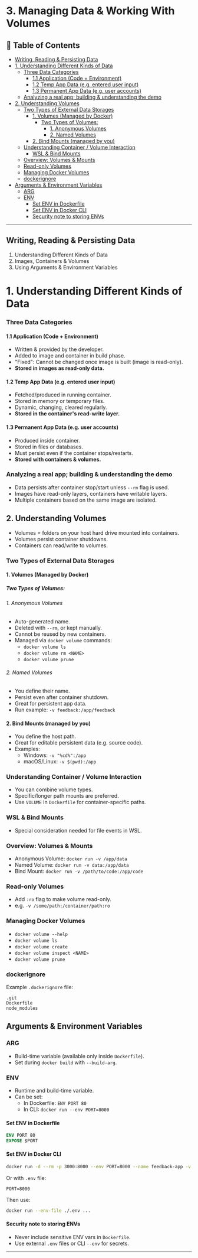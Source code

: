# 3. Managing Data & Working With Volumes

## 📁 Table of Contents

- [Writing, Reading & Persisting Data](#writing-reading-persisting-data)
- [1. Understanding Different Kinds of Data](#1-understanding-different-kinds-of-data)
   - [Three Data Categories](#three-data-categories)
     - [1.1 Application (Code + Environment)](#11-application-code-environment)
     - [1.2 Temp App Data (e.g. entered user input)](#12-temp-app-data-eg-entered-user-input)
     - [1.3 Permanent App Data (e.g. user accounts)](#13-permanent-app-data-eg-user-accounts)
   - [Analyzing a real app; building & understanding the demo](#analyzing-a-real-app-building-understanding-the-demo)
- [2. Understanding Volumes](#2-understanding-volumes)
   - [Two Types of External Data Storages](#two-types-of-external-data-storages)
     - [1. Volumes (Managed by Docker)](#1-volumes-managed-by-docker)
       - [Two Types of Volumes:](#two-types-of-volumes)
         - [1. Anonymous Volumes](#1-anonymous-volumes)
         - [2. Named Volumes](#2-named-volumes)
     - [2. Bind Mounts (managed by you)](#2-bind-mounts-managed-by-you)
   - [Understanding Container / Volume Interaction](#understanding-container-volume-interaction)
     - [WSL & Bind Mounts](#wsl-bind-mounts)
   - [Overview: Volumes & Mounts](#overview-volumes-mounts)
   - [Read-only Volumes](#read-only-volumes)
   - [Managing Docker Volumes](#managing-docker-volumes)
   - [dockerignore](#dockerignore)
- [Arguments & Environment Variables](#arguments-environment-variables)
   - [ARG](#arg)
   - [ENV](#env)
     - [Set ENV in Dockerfile](#set-env-in-dockerfile)
     - [Set ENV in Docker CLI](#set-env-in-docker-cli)
     - [Security note to storing ENVs](#security-note-to-storing-envs)

---

## Writing, Reading & Persisting Data

1. Understanding Different Kinds of Data
2. Images, Containers & Volumes
3. Using Arguments & Environment Variables

# 1. Understanding Different Kinds of Data

### Three Data Categories

#### 1.1 Application (Code + Environment)
- Written & provided by the developer.
- Added to image and container in build phase.
- "Fixed": Cannot be changed once image is built (image is read-only).
- **Stored in images as read-only data.**

#### 1.2 Temp App Data (e.g. entered user input)
- Fetched/produced in running container.
- Stored in memory or temporary files.
- Dynamic, changing, cleared regularly.
- **Stored in the container's read-write layer.**

#### 1.3 Permanent App Data (e.g. user accounts)
- Produced inside container.
- Stored in files or databases.
- Must persist even if the container stops/restarts.
- **Stored with containers & volumes.**

### Analyzing a real app; building & understanding the demo

- Data persists after container stop/start unless `--rm` flag is used.
- Images have read-only layers, containers have writable layers.
- Multiple containers based on the same image are isolated.

## 2. Understanding Volumes

- Volumes = folders on your host hard drive mounted into containers.
- Volumes persist container shutdowns.
- Containers can read/write to volumes.

### Two Types of External Data Storages

#### 1. Volumes (Managed by Docker)

##### Two Types of Volumes:

###### 1. Anonymous Volumes
- Auto-generated name.
- Deleted with `--rm`, or kept manually.
- Cannot be reused by new containers.
- Managed via `docker volume` commands:
  - `docker volume ls`
  - `docker volume rm <NAME>`
  - `docker volume prune`

###### 2. Named Volumes
- You define their name.
- Persist even after container shutdown.
- Great for persistent app data.
- Run example: `-v feedback:/app/feedback`

#### 2. Bind Mounts (managed by you)

- You define the host path.
- Great for editable persistent data (e.g. source code).
- Examples:
  - Windows: `-v "%cd%":/app`
  - macOS/Linux: `-v $(pwd):/app`

### Understanding Container / Volume Interaction

- You can combine volume types.
- Specific/longer path mounts are preferred.
- Use `VOLUME` in `Dockerfile` for container-specific paths.

### WSL & Bind Mounts

- Special consideration needed for file events in WSL.

### Overview: Volumes & Mounts

- Anonymous Volume: `docker run -v /app/data`
- Named Volume: `docker run -v data:/app/data`
- Bind Mount: `docker run -v /path/to/code:/app/code`

### Read-only Volumes

- Add `:ro` flag to make volume read-only.
- e.g. `-v /some/path:/container/path:ro`

### Managing Docker Volumes

- `docker volume --help`
- `docker volume ls`
- `docker volume create`
- `docker volume inspect <NAME>`
- `docker volume prune`

### dockerignore

Example `.dockerignore` file:

```plaintext
.git
Dockerfile
node_modules
```

## Arguments & Environment Variables

### ARG

- Build-time variable (available only inside `Dockerfile`).
- Set during `docker build` with `--build-arg`.

### ENV

- Runtime and build-time variable.
- Can be set:
  - In Dockerfile: `ENV PORT 80`
  - In CLI: `docker run --env PORT=8000`

#### Set ENV in Dockerfile

```dockerfile
ENV PORT 80
EXPOSE $PORT
```

#### Set ENV in Docker CLI

```bash
docker run -d --rm -p 3000:8000 --env PORT=8000 --name feedback-app -v feedback:/app/feedback feedback-node:env
```

Or with `.env` file:

```plaintext
PORT=8000
```

Then use:

```bash
docker run --env-file ./.env ...
```

#### Security note to storing ENVs

- Never include sensitive ENV vars in `Dockerfile`.
- Use external `.env` files or CLI `--env` for secrets.

---